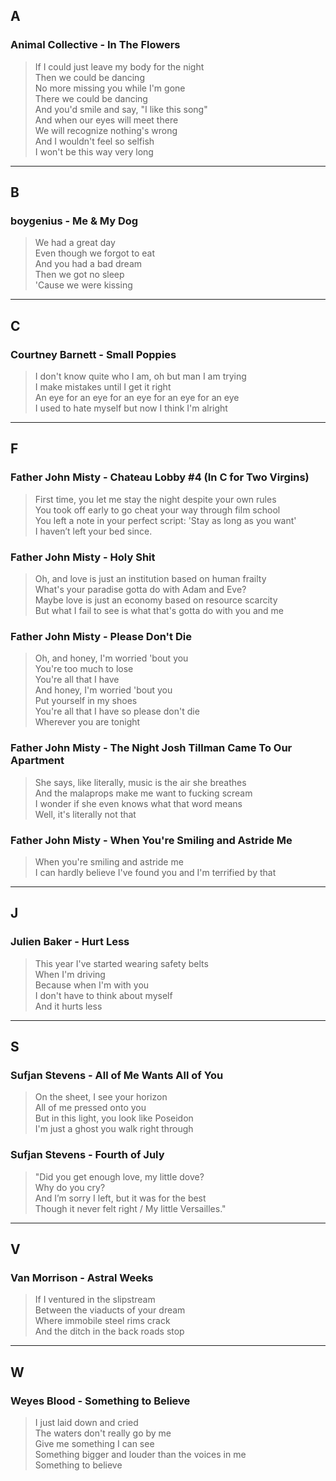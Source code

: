 ## A

### Animal Collective - In The Flowers
> If I could just leave my body for the night  
> Then we could be dancing  
> No more missing you while I'm gone  
> There we could be dancing  
> And you'd smile and say, "I like this song"  
> And when our eyes will meet there  
> We will recognize nothing's wrong  
> And I wouldn't feel so selfish  
> I won't be this way very long  

---

## B

### boygenius - Me & My Dog
> We had a great day  
> Even though we forgot to eat  
> And you had a bad dream  
> Then we got no sleep  
> 'Cause we were kissing  


---

## C

### Courtney Barnett - Small Poppies
> I don't know quite who I am, oh but man I am trying  
> I make mistakes until I get it right  
> An eye for an eye for an eye for an eye for an eye  
> I used to hate myself but now I think I'm alright  


---

## F

### Father John Misty - Chateau Lobby #4 (In C for Two Virgins)
> First time, you let me stay the night despite your own rules  
> You took off early to go cheat your way through film school  
> You left a note in your perfect script: 'Stay as long as you want'  
> I haven’t left your bed since.  


### Father John Misty - Holy Shit
> Oh, and love is just an institution based on human frailty  
> What's your paradise gotta do with Adam and Eve?  
> Maybe love is just an economy based on resource scarcity  
> But what I fail to see is what that's gotta do with you and me  


### Father John Misty - Please Don't Die
> Oh, and honey, I'm worried 'bout you  
> You're too much to lose  
> You're all that I have  
> And honey, I'm worried 'bout you  
> Put yourself in my shoes  
> You're all that I have so please don't die  
> Wherever you are tonight  


### Father John Misty - The Night Josh Tillman Came To Our Apartment
> She says, like literally, music is the air she breathes  
> And the malaprops make me want to fucking scream  
> I wonder if she even knows what that word means  
> Well, it's literally not that  


### Father John Misty - When You're Smiling and Astride Me
> When you're smiling and astride me  
> I can hardly believe I've found you and I'm terrified by that  

---

## J

### Julien Baker - Hurt Less
> This year I've started wearing safety belts  
> When I'm driving  
> Because when I'm with you  
> I don't have to think about myself  
> And it hurts less  

---

## S

### Sufjan Stevens - All of Me Wants All of You
> On the sheet, I see your horizon  
> All of me pressed onto you  
> But in this light, you look like Poseidon  
> I'm just a ghost you walk right through  


### Sufjan Stevens - Fourth of July
>  "Did you get enough love, my little dove?  
> Why do you cry?  
> And I’m sorry I left, but it was for the best  
> Though it never felt right / My little Versailles."

---

## V

### Van Morrison - Astral Weeks
> If I ventured in the slipstream  
> Between the viaducts of your dream  
> Where immobile steel rims crack  
> And the ditch in the back roads stop

---

## W

### Weyes Blood - Something to Believe
> I just laid down and cried  
> The waters don't really go by me  
> Give me something I can see  
> Something bigger and louder than the voices in me  
> Something to believe